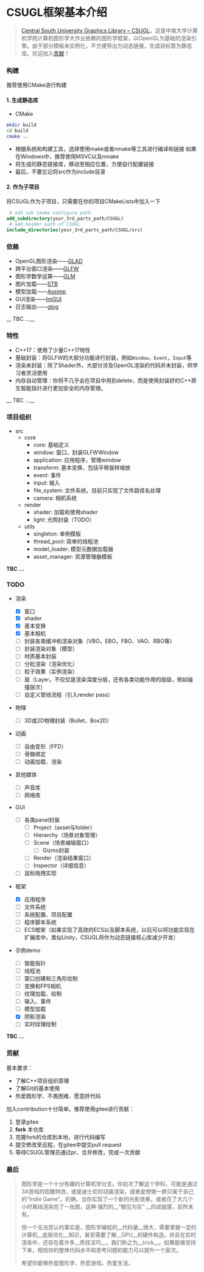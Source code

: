# CSUGL框架基本介绍

> [Central South University Graphics Library – CSUGL](https://gitee.com/Kpure1000/CSUGL)，这是中南大学计算机学院计算机图形学大作业依赖的图形学框架，以OpenGL为基础的渲染引擎。由于部分模板未实例化，不方便导出为动态链接，生成目标暂为静态库。欢迎加入[贡献](#contribute)！

### 构建

推荐使用CMake进行构建

#### 1. 生成静态库

- CMake
``` sh
mkdir build
cd build
cmake ..
```
- 根据系统和构建工具，选择使用make或者nmake等工具进行编译和链接
  如果在Windows中，推荐使用MSVC以及nmake
- 将生成的静态链接库，移动至相应位置，方便自行配置链接
- 最后，不要忘记将src作为include目录

#### 2. 作为子项目

将CSUGL作为子项目，只需要在你的项目CMakeLists中加入一下

```cmake 
 # add sub cmake configure path
add_subdirectory(your_3rd_parts_path/CSUGL)
 # add header path of CSUGL
include_directories(your_3rd_parts_path/CSUGL/src)
```

### 依赖

* OpenGL图形渲染——[GLAD](https://glad.dav1d.de/)
* 跨平台窗口渲染——[GLFW](https://www.glfw.org/)
* 图形学数学运算——[GLM](https://glm.g-truc.net/0.9.9/index.html)
* 图片加载——[STB](https://www.stbi.net/)
* 模型加载——[Assimp](https://github.com/assimp/assimp)
* GUI渲染——[ImGUI](https://github.com/ocornut/imgui)
* 日志输出——[glog](https://github.com/google/glog)

__ TBC ...__

### 特性

* C++17：使用了少量C++17特性
* 基础封装：将GLFW的大部分功能进行封装，例如```Window```，```Event```，```Input```等
* 渲染未封装：除了Shader外，大部分涉及OpenGL渲染的代码并未封装，供学习者灵活使用
* 内存自动管理：你将不几乎会在项目中用到delete，而是使用封装好的C++原生智能指针进行更加安全的内存管理。

__ TBC ...__

### 项目组织

- src
	- core
		- core: 基础定义
		- window: 窗口，封装GLFWWindow
		- application: 应用程序，管理window
		- transform: 基本变换，包括平移旋转缩放
		- event: 事件
		- input: 输入
		- file_system: 文件系统，目前只实现了文件路径名处理
		- camera: 相机系统
	- render
		- shader: 加载和使用shader
		- light: 光照封装（TODO）
	- utils
		- singleton: 单例模板
		- thread_pool: 简单的线程池
		- model_loader: 模型元数据加载器
		- asset_manager: 资源管理器模板

__TBC ...__

### TODO

- 渲染
    - [x] 窗口
    - [x] shader
    - [x] 基本变换
    - [x] 基本相机
    - [ ] 封装各类缓冲和渲染对象（VBO，EBO，FBO、VAO、RBO等）
    - [ ] 封装渲染对象（模型）
    - [ ] 材质基本封装
    - [ ]  分批渲染（渲染优化）
    - [ ] 粒子效果（实例渲染）
    - [ ] 层（Layer，不仅仅是渲染深度分层，还有各类功能作用的层级，例如碰撞层次）
    - [ ] 自定义管线流程（引入render pass）
- 物理
	
	- [ ] 3D或2D物理封装（Bullet、Box2D）
- 动画
    - [ ] 自由变形（FFD）
    - [ ] 骨骼绑定
	- [ ] 动画加载、渲染
- 其他媒体
    - [ ] 声音库
    - [ ] 网络库
- GUI
  - [ ] 各类panel封装
    - [ ] Project（asset与folder）
    - [ ] Hierarchy（场景对象管理）
    - [ ] Scene（场景编辑窗口）
      - [ ] Gizmo封装
    - [ ] Render（渲染结果窗口）
    - [ ] Inspector（详细信息）
  - [ ] 鼠标拖拽实现
- 框架
  - [x] 应用程序
  - [ ] 文件系统
  - [ ] 系统配置、项目配置
  - [ ] 程序脚本系统
  - [ ] ECS框架（如果实现了高效的ECS以及脚本系统，以后可以将功能实现在扩展库中，类似Unity，CSUGL将作为动态链接核心库减少开发）
- 示例demo
    - [ ] 智能指针
    - [ ] 线程池
    - [ ] 窗口创建和三角形绘制
    - [ ] 变换和FPS相机
    - [ ] 纹理加载、绘制
    - [ ] 输入、事件
    - [ ] 模型加载
    - [x] 阴影渲染
    - [ ] 实时纹理绘制

__TBC ...__

### <b id="contribute">贡献 </b>

基本要求：

- 了解C++项目组织原理
- 了解Git的基本使用
- 热爱图形学、不畏困难、愿意肝代码

加入contribution十分简单。推荐使用gitee进行贡献：

1. 登录gitee
2. __fork__ 本仓库
3. 克隆fork的仓库到本地，进行代码编写
4. 提交修改至远程，在gitee中提交pull request
5. 等待CSUGL管理员通过pr、合并修改，完成一次贡献

### 最后

> 图形学是一个十分有趣的计算机学分支。你初次了解这个学科，可能是通过3A游戏的炫酷特效，或是迪士尼的动画渲染，或者是想做一款只属于自己的“Indie Game”。的确，当你实现了一个新的光影效果，或者花了大几个小时离线渲染完了一张图，这种 强烈的__”眼见为实“ __的成就感，前所未有。
>
> 但一个无法否认的事实是，图形学编程的__代码量__很大，需要掌握一定的计算机__底层优化__知识，甚至需要了解__GPU__的硬件构造。并且在实时渲染中，还存在着许多__奇技淫巧__，我们称之为__trick__。如果能够坚持下来，相信你的整体代码水平和思考问题的能力可以提升一个层次。
>
> 希望你能够热爱图形学，热爱游戏，热爱生活。
